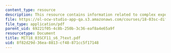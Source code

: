 ```yaml
---
content_type: resource
description: This resource contains information related to complex exponentials.
file: https://ol-ocw-studio-app-qa.s3.amazonaws.com/courses/18-03sc-differential-equations-fall-2011/8f82d29d36ea8813cf48871cc5f17148_MIT18_03SCF11_s6_7text.pdf
file_type: application/pdf
parent_uid: 69221f05-4c8b-250b-3c36-eaf8a4e65a9f
resourcetype: Document
title: MIT18_03SCF11_s6_7text.pdf
uid: 8f82d29d-36ea-8813-cf48-871cc5f17148
---
```

